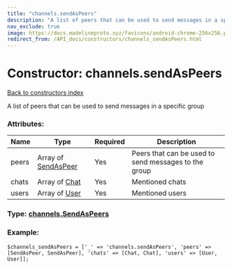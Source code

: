 ```yaml
---
title: "channels.sendAsPeers"
description: "A list of peers that can be used to send messages in a specific group"
nav_exclude: true
image: https://docs.madelineproto.xyz/favicons/android-chrome-256x256.png
redirect_from: /API_docs/constructors/channels_sendAsPeers.html
---
```

# Constructor: channels.sendAsPeers  
[Back to constructors index](/API_docs/constructors/index.html)



A list of peers that can be used to send messages in a specific group

### Attributes:

| Name     |    Type       | Required | Description |
|----------|---------------|----------|-------------|
|peers|Array of [SendAsPeer](/API_docs/types/SendAsPeer.html) | Yes|Peers that can be used to send messages to the group|
|chats|Array of [Chat](/API_docs/types/Chat.html) | Yes|Mentioned chats|
|users|Array of [User](/API_docs/types/User.html) | Yes|Mentioned users|



### Type: [channels.SendAsPeers](/API_docs/types/channels.SendAsPeers.html)


### Example:

```
$channels_sendAsPeers = ['_' => 'channels.sendAsPeers', 'peers' => [SendAsPeer, SendAsPeer], 'chats' => [Chat, Chat], 'users' => [User, User]];
```  
